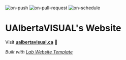 
  ![on-push](../../actions/workflows/on-push.yaml/badge.svg)
  ![on-pull-request](../../actions/workflows/on-pull-request.yaml/badge.svg)
  ![on-schedule](../../actions/workflows/on-schedule.yaml/badge.svg)

  # UAlbertaVISUAL's Website

  Visit **[ualbertavisual.ca](https://ualbertavisual.ca)** 🚀

  _Built with [Lab Website Template](https://greene-lab.gitbook.io/lab-website-template-docs)_
